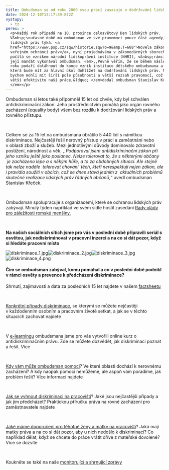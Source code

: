```yaml
---
title: Ombudsman se od roku 2000 svou prací zasazuje o dodržování lidských práv
date: 2024-12-10T13:17:39.872Z
vystupy:
  - tz
perex: >
  <p>Každý rok připadá na 10. prosince celosvětový Den lidských práv.
  V&nbsp;současné době má ombudsman ve své pravomoci pouze část agendy, která se
  lidských práv týká. <a
  href="https://www.psp.cz/sqw/historie.sqw?o=9&amp;T=688">Novela zákona o
  veřejném ochránci práv</a>, nyní projednávána v zákonodárných sborech, proto
  počítá se vznikem národní lidskoprávní instituce (NHRI), v&nbsp;rámci které by
  její mandát vykonával ombudsman. <em>,,Pevně věřím, že se během následujícího
  roku podaří dotáhnout do konce vznik instituce dětského ombudsmana a NHRI,
  která bude mít za hlavní úkol dohlížet na dodržování lidských práv. Nově
  bychom mohli mít širší pole působnosti a větší rozsah pravomocí, což umožní
  větší efektivitu naší práce,&ldquo; </em>dodal ombudsman Stanislav Křeček.<em>
  </em></p>
---
```

<p>Ombudsman si letos také připomněl 15 let od chvíle, kdy byl schválen antidiskriminační zákon. Jeho prostřednictvím pomáhá jako orgán rovného zacházení (equality body) všem bez rozdílu k&nbsp;dodržování lidských práv a rovného přístupu.</p>

<p>&nbsp;</p>

<p>Celkem se za 15 let na ombudsmana obrátilo 5&nbsp;440 lidí s&nbsp;námitkou diskriminace. Nejčastěji řešil nerovný přístup v&nbsp;práci a zaměstnání nebo v&nbsp;oblasti zboží a služeb. Mezi jednotlivými důvody dominovalo zdravotní postižení, národnost a věk. &bdquo; <em>Podporoval jsem antidiskriminační zákon při jeho vzniku ještě jako poslanec. Nelze tolerovat to, že s&nbsp;některými občany &nbsp;je zacházeno lépe&nbsp;a s&nbsp;někým hůře, a to za obdobných situací. Ale stejně tak nelze nadále &nbsp;tolerovat chování &nbsp;těch, kteří nerespektují nejen zákon, ale i pravidla soužití v&nbsp;obcích, což se dnes stává jedním z &nbsp;aktuálních problémů skutečné realizace lidských práv řádných občanů,&ldquo; </em>uvedl ombudsman Stanislav Křeček.</p>

<p>&nbsp;</p>

<p>Ombudsman spolupracuje s&nbsp;organizacemi, které se ochranou lidských práv zabývají. Minulý týden například ve svém sídle hostil zasedání <a href="https://www.ochrance.cz/aktualne/rada_vlady_pro_zalezitosti_romske_mensiny_zasedala_v_brne_u_ombudsmana-_resila_predevsim_odskodneni_za_protipravni_sterilizace/">Rady vlády pro záležitosti romské menšiny.</a></p>

<p>&nbsp;</p>

<p><strong>Na našich sociálních sítích jsme pro vás v&nbsp;poslední době připravili seriál s osvětou, jak nediskriminovat v&nbsp;pracovní inzerci a na co si dát pozor, když si hledáte pracovní místo</strong></p>

<p><img alt="diskriminace_1.jpg" src="https://www.ochrance.cz/aktualne/ombudsman_se_od_roku_2000_svou_praci_zasazuje_o_dodrzovani_lidskych_prav/diskriminace_1.jpg" /><img alt="diskriminace_2.jpg" src="https://www.ochrance.cz/aktualne/ombudsman_se_od_roku_2000_svou_praci_zasazuje_o_dodrzovani_lidskych_prav/diskriminace_2.jpg" /><img alt="diskriminace_3.jpg" src="https://www.ochrance.cz/aktualne/ombudsman_se_od_roku_2000_svou_praci_zasazuje_o_dodrzovani_lidskych_prav/diskriminace_3.jpg" /><img alt="diskriminace_4.png" src="https://www.ochrance.cz/aktualne/ombudsman_se_od_roku_2000_svou_praci_zasazuje_o_dodrzovani_lidskych_prav/diskriminace_4.png" /></p>

<h4><strong>Čím se ombudsman zabýval, komu pomáhal a co v&nbsp;poslední době podnikl v&nbsp;rámci osvěty a prevence k&nbsp;předcházení diskriminace? </strong></h4>

<p>Shrnutí, zajímavosti a data za posledních 15 let najdete v&nbsp;našem <a href="https://www.ochrance.cz/aktualne/ombudsman_uz_15_let_pomaha_s_diskriminaci-_vyroci_si_pripomnel_na_konferenci_v_senatu_spolecne_s_obetmi_nerovneho_zachazeni/factsheet_15_let_bojujeme_proti_diskriminaci.pdf">factsheetu</a></p>

<p>&nbsp;</p>

<p><a href="https://www.ochrance.cz/situace/diskriminace/">Konkrétní případy diskriminace</a>, se kterými se můžete nejčastěji v&nbsp;každodenním osobním a pracovním životě setkat, a jak se v&nbsp;těchto situacích zachovat najdete</p>

<p>&nbsp;</p>

<p>V&nbsp;<a href="https://www.ochrance.cz/aktualne/diskriminace_v_bydleni_vzdelavani_nebo_praci-_vyzkousejte_dalsi_casti_e-learningu_ombudsmana/">e-learningu</a> ombudsmana jsme pro vás vytvořili online kurz o antidiskriminačním právu. Zde se můžete dozvědět, jak diskriminaci poznat a řešit. Více</p>

<p>&nbsp;</p>

<p><a href="https://www.ochrance.cz/potrebuji-pomoc/diskriminace/">Kdy vám může ombudsman pomoci</a>? Ve které oblasti dochází k&nbsp;nerovnému zacházení? A kdy naopak pomoci nemůžeme, ale aspoň vám poradíme, jak problém řešit? Více informací najdete</p>

<p>&nbsp;</p>

<p><a href="https://www.ochrance.cz/dokument/doporuceni_pro_zamestnavatele/">Jak se vyhnout diskriminaci na pracovišti</a>? Jaké jsou nejčastější případy a jak jim předcházet? Praktickou příručku práva na rovné zacházení pro zaměstnavatele najdete&nbsp;</p>

<p>&nbsp;</p>

<p><a href="https://www.ochrance.cz/aktualne/zeny_v_cesku_se_kvuli_tehotenstvi_a_materstvi_setkavaji_v_praci_s_mnohymi_barierami_potvrdil_vyzkum_verejneho_ochrance_prav/vyzkumna_zprava_tehotenstvi_a_materstvi_na_pracovisti.pdf">Jaké máme doporučení pro těhotné ženy a matky na pracovišti</a>? Jaká mají matky práva a na co si dát pozor, aby u nich nedošlo k&nbsp;diskriminaci? Co například dělat, když se chcete do práce vrátit dříve z&nbsp;mateřské dovolené?&nbsp; Více se dozvíte</p>

<p>&nbsp;</p>

<p>Koukněte se také na naše <a href="https://www.ochrance.cz/dokument/monitorovaci_zpravy/">monitorující a shrnující zprávy</a></p>
